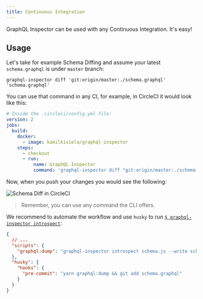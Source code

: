 ```yaml
---
title: Continuous Integration
---
```


GraphQL Inspector can be used with any Continuous Integration. It's easy!

## Usage

Let's take for example Schema Diffing and assume your latest `schema.graphql` is under `master` branch:

    graphql-inspector diff 'git:origin/master:./schema.graphql' 'schema.graphql'

You can use that command in any CI, for example, in CircleCI it would look like this:

```yaml
# Inside the .circleci/config.yml file:
version: 2
jobs:
  build:
    docker:
      - image: kamilkisiela/graphql-inspector
    steps:
      - checkout
      - run:
          name: GraphQL Inspector
          command: 'graphql-inspector diff "git:origin/master:./schema.graphql" "schema.graphql"'
```

Now, when you push your changes you would see the following:

![Schema Diff in CircleCI](/img/ci/diff.jpg)

> Remember, you can use any command the CLI offers.

We recommend to automate the workflow and use `husky` to run [`$ graphql-inspector introspect`](../essentials/introspect):

```json
{
  // ...
  "scripts": {
    "graphql:dump": "graphql-inspector introspect schema.js --write schema.graphql"
  },
  "husky": {
    "hooks": {
      "pre-commit": "yarn graphql:dump && git add schema.graphql"
    }
  }
}
```

